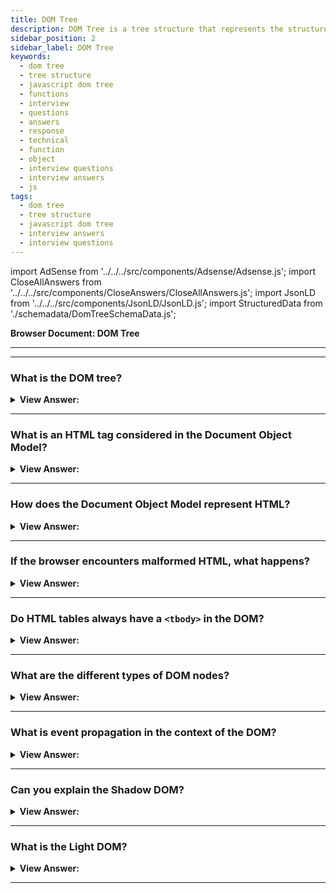 ```yaml
---
title: DOM Tree
description: DOM Tree is a tree structure that represents the structure of the HTML DOM. - JavaScript Interview Questions & Answers
sidebar_position: 2
sidebar_label: DOM Tree
keywords:
  - dom tree
  - tree structure
  - javascript dom tree
  - functions  
  - interview
  - questions
  - answers
  - response
  - technical
  - function
  - object
  - interview questions
  - interview answers
  - js
tags:
  - dom tree
  - tree structure
  - javascript dom tree
  - interview answers
  - interview questions
---
```


import AdSense from '../../../src/components/Adsense/Adsense.js';
import CloseAllAnswers from '../../../src/components/CloseAnswers/CloseAllAnswers.js';
import JsonLD from '../../../src/components/JsonLD/JsonLD.js';
import StructuredData from './schemadata/DomTreeSchemaData.js';

<JsonLD data={StructuredData} />

<head>
  <title>DOM Tree | JavaScript Frontend Phone Interview Questions</title>
</head>

**Browser Document: DOM Tree**

---

<AdSense />

---

<CloseAllAnswers />

### What is the DOM tree?

<details>
  <summary><strong>View Answer:</strong></summary>
  <div>
  <div><strong>Interview Response:</strong> The DOM tree is a hierarchical, tree-like representation of an HTML document, with each element represented as a node. It allows easier interaction and manipulation of the webpage using JavaScript.
  </div>
  </div>
</details>

---

### What is an HTML tag considered in the Document Object Model?

<details>
  <summary><strong>View Answer:</strong></summary>
  <div>
  <div><strong>Interview Response:</strong> Every HTML tag is an object, according to the Document Object Model (DOM). Nested tags are "children" of the one that contains them, and the text included within a tag is also an object. These objects are available via JavaScript and may be used to alter the page. Document.body, for example, is the object that represents the &#8249;body&#8250; tag.
</div><br />
  <div><strong className="codeExample">Code Example:</strong><br /><br />

  <div></div>

```js
document.body.style.background = 'red'; // make the background red

setTimeout(() => (document.body.style.background = ''), 3000); // return back

console.log(document.body); // console.logs [object HTMLBodyElement]
```

  </div>
  </div>
</details>

---

### How does the Document Object Model represent HTML?

<details>
  <summary><strong>View Answer:</strong></summary>
  <div>
  <div><strong>Interview Response:</strong> The DOM represents HTML as a tree structure of tags.
</div><br />
  <div><strong className="codeExample">Code Example:</strong><br /><br />

  <div></div>

```html
<!DOCTYPE html>
<html lang="en">
  <head>
    <meta charset="UTF-8" />
    <meta name="viewport" content="width=device-width, initial-scale=1.0" />
    <title>Document</title>
  </head>
  <body>
    <!-- Parent DIV -->
    <div id="parent">
      <!-- Child DIV -->
      <div id="child"></div>
    </div>
  </body>
</html>
```

  </div>
  </div>
</details>

---

### If the browser encounters malformed HTML, what happens?

<details>
  <summary><strong>View Answer:</strong></summary>
  <div>
  <div><strong>Interview Response:</strong> If the browser encounters malformed HTML, it automatically corrects it when making the DOM.</div><br />
  <div><strong>Technical Response:</strong> When the browser creates the DOM, it immediately corrects any erroneous HTML. The top tag, for example, is always &#8249;html&#8250;. Even though it does not exist in the document, it exists in the DOM since it is created by the browser. The same is true for &#8249;body&#8250;. Browsers automatically process mistakes in the document and close tags when producing the DOM.
  </div><br />
  <div><strong className="codeExample">Code Example:</strong><br /><br />

  <div></div>

```html
<!-- Malformed HTML before DOM generation -->
<!DOCTYPE html>
<html>
<head>
  <title>Test Page</title>
</head>
<body>
  <div>
    <h1>Heading</h1>
    <p>This is a paragraph without a closing tag
  </div>
</body>
</html>

<!-- Fixed, After DOM generation -->
<!DOCTYPE html>
<html>
<head>
  <title>Test Page</title>
</head>
<body>
  <div>
    <h1>Heading</h1>
    <!-- paragraph tag fixed after dom generation -->
    <p>This is a paragraph without a closing tag</p> 
  </div>
</body>
</html>
```

  </div>
  </div>
</details>

---

### Do HTML tables always have a `<tbody>` in the DOM?

<details>
  <summary><strong>View Answer:</strong></summary>
  <div>
  <div><strong>Interview Response:</strong> Yes, that is an intriguing "unique case" when we use tables. They must have the &#8249;tbody&#8250; element according to DOM specifications, however HTML content may omit it. The browser will then immediately generate &#8249;tbody&#8250; in the DOM.
</div><br />
  <div><strong className="codeExample">Code Example:</strong><br /><br />

  <div></div>

```html
<!-- Before DOM generation -->
<table id="table">
  <tr>
    <td>1</td>
  </tr>
</table>

<!-- Now, After DOM generation -->
<table id="table">
  <tbody>
    <tr>
      <td>1</td>
    </tr>
  </tbody>
</table>
```

  </div>
  </div>
</details>

---

### What are the different types of DOM nodes?

<details>
  <summary><strong>View Answer:</strong></summary>
  <div>
  <div><strong>Interview Response:</strong> The main types of DOM nodes include Element nodes, Text nodes, Comment nodes, Document nodes, and DocumentType nodes. These nodes allow for various interactions with the HTML structure.</div><br />
  <div><strong>Technical Response:</strong> There are 12 different types of nodes. We usually work with four of them in practice. The four major node types are document, element, text, and comment nodes. The document node is the DOM's starting point. The makeup of element nodes include all HTML tags, which we use as the tree's building blocks. We use the comment node to display information in our code, but it does not show in the browser, but JS can read it from the DOM.
  </div><br />
  <div><strong className="codeExample">Code Example:</strong> Comment Node<br /><br />

  <div></div>

```html
<!DOCTYPE html>
<html>

  <head>
    <title>Learning About Nodes</title>
  </head>

  <body>
    <h1>An element node</h1>
    <!-- a comment node -->
    A text node.
  </body>

</html>
```

  </div>
  </div>
</details>

---

### What is event propagation in the context of the DOM?

<details>
  <summary><strong>View Answer:</strong></summary>
  <div>
  <div><strong>Interview Response:</strong> Event propagation is the process through which events travel through the DOM tree, allowing multiple event handlers to be triggered. It consists of three phases: capturing, target, and bubbling.
  </div><br />
  <div><strong className="codeExample">Code Example:</strong><br /><br />

  <div></div>

```js
// This will trigger during the bubbling phase (default behavior)
element.addEventListener('click', function() {
  console.log('Bubble phase');
}, false);

// This will trigger during the capturing phase
element.addEventListener('click', function() {
  console.log('Capture phase');
}, true);
```

  </div>
  </div>
</details>

---

### Can you explain the Shadow DOM?

<details>
  <summary><strong>View Answer:</strong></summary>
  <div>
  <div><strong>Interview Response:</strong> Yes, the Shadow DOM is a Web Components feature allowing encapsulation of DOM trees and styles within a custom element, keeping them separate from the main DOM, avoiding conflicts, and promoting reusability.
  </div>
  </div>
</details>

---

### What is the Light DOM?

<details>
  <summary><strong>View Answer:</strong></summary>
  <div>
  <div><strong>Interview Response:</strong> The Light DOM refers to the normal HTML content inside an element. It's visible to the end user and can be manipulated by both the developer and user-facing scripts like JavaScript.
  </div><br />
  <div><strong className="codeExample">Code Example:</strong><br /><br />

  <div></div>

Here's an example of Light DOM content...

```html
<my-web-component>
  <p>This is light DOM content</p>
</my-web-component>
```

The paragraph (`<p>`) is a Light DOM child of the `<my-web-component>` custom element.

Shadow DOM, on the other hand, is a way of creating an encapsulated tree of DOM nodes that are separate from the main (light) DOM tree. This means the structure, styles, and behavior inside the Shadow DOM are scoped to the Shadow DOM and do not bleed out to the main document, and vice versa. This feature is very useful for building self-contained, reusable components without worrying about style or script conflicts with the rest of the document.

Here's an example of how you might add some Shadow DOM content to a custom element:

```javascript
class MyWebComponent extends HTMLElement {
  connectedCallback() {
    let shadowRoot = this.attachShadow({ mode: 'open' });
    shadowRoot.innerHTML = `<p>This is shadow DOM content</p>`;
  }
}

customElements.define('my-web-component', MyWebComponent);
```

In this example, the Shadow DOM content is not directly accessible through the main DOM tree, and it's not affected by styles and scripts outside its shadow tree. This is in contrast to the Light DOM content, which is directly part of the main DOM tree and fully exposed to its styles and scripts.

---

:::note
In web development, the term "Light DOM" is often used in contrast to the "Shadow DOM" when discussing Web Components.
:::

  </div>
  </div>
</details>

---
